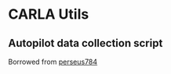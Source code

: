 # CARLA Utils

## Autopilot data collection script
Borrowed from [perseus784](https://github.com/perseus784/Vehicle_Collision_Prediction_Using_CNN-LSTMs)
